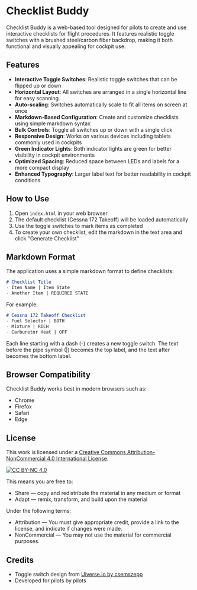 # Checklist Buddy

Checklist Buddy is a web-based tool designed for pilots to create and use interactive checklists for flight procedures. It features realistic toggle switches with a brushed steel/carbon fiber backdrop, making it both functional and visually appealing for cockpit use.

## Features

- **Interactive Toggle Switches**: Realistic toggle switches that can be flipped up or down
- **Horizontal Layout**: All switches are arranged in a single horizontal line for easy scanning
- **Auto-scaling**: Switches automatically scale to fit all items on screen at once
- **Markdown-Based Configuration**: Create and customize checklists using simple markdown syntax
- **Bulk Controls**: Toggle all switches up or down with a single click
- **Responsive Design**: Works on various devices including tablets commonly used in cockpits
- **Green Indicator Lights**: Both indicator lights are green for better visibility in cockpit environments
- **Optimized Spacing**: Reduced space between LEDs and labels for a more compact display
- **Enhanced Typography**: Larger label text for better readability in cockpit conditions

## How to Use

1. Open `index.html` in your web browser
2. The default checklist (Cessna 172 Takeoff) will be loaded automatically
3. Use the toggle switches to mark items as completed
4. To create your own checklist, edit the markdown in the text area and click "Generate Checklist"

## Markdown Format

The application uses a simple markdown format to define checklists:

```markdown
# Checklist Title
- Item Name | Item State
- Another Item | REQUIRED STATE
```

For example:

```markdown
# Cessna 172 Takeoff Checklist
- Fuel Selector | BOTH
- Mixture | RICH
- Carburetor Heat | OFF
```

Each line starting with a dash (-) creates a new toggle switch. The text before the pipe symbol (|) becomes the top label, and the text after becomes the bottom label.

## Browser Compatibility

Checklist Buddy works best in modern browsers such as:
- Chrome
- Firefox
- Safari
- Edge

## License

This work is licensed under a [Creative Commons Attribution-NonCommercial 4.0 International License](http://creativecommons.org/licenses/by-nc/4.0/).

[![CC BY-NC 4.0](https://i.creativecommons.org/l/by-nc/4.0/88x31.png)](http://creativecommons.org/licenses/by-nc/4.0/)

This means you are free to:
- Share — copy and redistribute the material in any medium or format
- Adapt — remix, transform, and build upon the material

Under the following terms:
- Attribution — You must give appropriate credit, provide a link to the license, and indicate if changes were made.
- NonCommercial — You may not use the material for commercial purposes.

## Credits

- Toggle switch design from [Uiverse.io by csemszepp](https://uiverse.io)
- Developed for pilots by pilots 